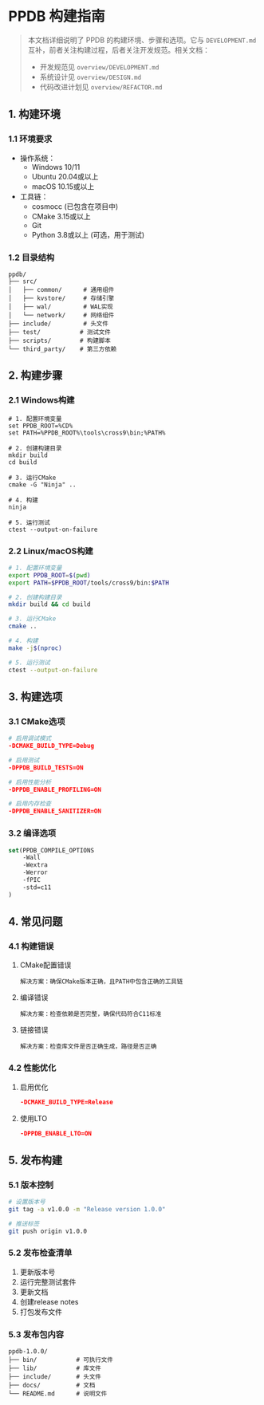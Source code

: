 # PPDB 构建指南

> 本文档详细说明了 PPDB 的构建环境、步骤和选项。它与 `DEVELOPMENT.md` 互补，前者关注构建过程，后者关注开发规范。相关文档：
> - 开发规范见 `overview/DEVELOPMENT.md`
> - 系统设计见 `overview/DESIGN.md`
> - 代码改进计划见 `overview/REFACTOR.md`

## 1. 构建环境

### 1.1 环境要求
- 操作系统：
  - Windows 10/11
  - Ubuntu 20.04或以上
  - macOS 10.15或以上
- 工具链：
  - cosmocc (已包含在项目中)
  - CMake 3.15或以上
  - Git
  - Python 3.8或以上 (可选，用于测试)

### 1.2 目录结构
```
ppdb/
├── src/
│   ├── common/      # 通用组件
│   ├── kvstore/     # 存储引擎
│   ├── wal/         # WAL实现
│   └── network/     # 网络组件
├── include/         # 头文件
├── test/           # 测试文件
├── scripts/        # 构建脚本
└── third_party/    # 第三方依赖
```

## 2. 构建步骤

### 2.1 Windows构建
```batch
# 1. 配置环境变量
set PPDB_ROOT=%CD%
set PATH=%PPDB_ROOT%\tools\cross9\bin;%PATH%

# 2. 创建构建目录
mkdir build
cd build

# 3. 运行CMake
cmake -G "Ninja" ..

# 4. 构建
ninja

# 5. 运行测试
ctest --output-on-failure
```

### 2.2 Linux/macOS构建
```bash
# 1. 配置环境变量
export PPDB_ROOT=$(pwd)
export PATH=$PPDB_ROOT/tools/cross9/bin:$PATH

# 2. 创建构建目录
mkdir build && cd build

# 3. 运行CMake
cmake ..

# 4. 构建
make -j$(nproc)

# 5. 运行测试
ctest --output-on-failure
```

## 3. 构建选项

### 3.1 CMake选项
```cmake
# 启用调试模式
-DCMAKE_BUILD_TYPE=Debug

# 启用测试
-DPPDB_BUILD_TESTS=ON

# 启用性能分析
-DPPDB_ENABLE_PROFILING=ON

# 启用内存检查
-DPPDB_ENABLE_SANITIZER=ON
```

### 3.2 编译选项
```cmake
set(PPDB_COMPILE_OPTIONS
    -Wall
    -Wextra
    -Werror
    -fPIC
    -std=c11
)
```

## 4. 常见问题

### 4.1 构建错误
1. CMake配置错误
   ```
   解决方案：确保CMake版本正确，且PATH中包含正确的工具链
   ```

2. 编译错误
   ```
   解决方案：检查依赖是否完整，确保代码符合C11标准
   ```

3. 链接错误
   ```
   解决方案：检查库文件是否正确生成，路径是否正确
   ```

### 4.2 性能优化
1. 启用优化
   ```cmake
   -DCMAKE_BUILD_TYPE=Release
   ```

2. 使用LTO
   ```cmake
   -DPPDB_ENABLE_LTO=ON
   ```

## 5. 发布构建

### 5.1 版本控制
```bash
# 设置版本号
git tag -a v1.0.0 -m "Release version 1.0.0"

# 推送标签
git push origin v1.0.0
```

### 5.2 发布检查清单
1. 更新版本号
2. 运行完整测试套件
3. 更新文档
4. 创建release notes
5. 打包发布文件

### 5.3 发布包内容
```
ppdb-1.0.0/
├── bin/           # 可执行文件
├── lib/           # 库文件
├── include/       # 头文件
├── docs/          # 文档
└── README.md      # 说明文件
```
